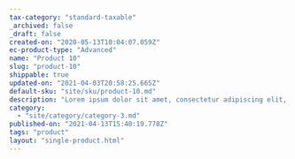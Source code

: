 ```yaml
---
tax-category: "standard-taxable"
_archived: false
_draft: false
created-on: "2020-05-13T10:04:07.059Z"
ec-product-type: "Advanced"
name: "Product 10"
slug: "product-10"
shippable: true
updated-on: "2021-04-03T20:58:25.665Z"
default-sku: "site/sku/product-10.md"
description: "Lorem ipsum dolor sit amet, consectetur adipiscing elit, sed do eiusmod tempor incididunt ut labore et dolore magna aliqua. "
category:
  - "site/category/category-3.md"
published-on: "2021-04-13T15:40:19.778Z"
tags: "product"
layout: "single-product.html"
---
```



